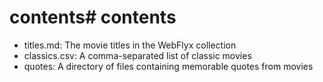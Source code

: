 # contents# contents

* titles.md: The movie titles in the WebFlyx collection
* classics.csv: A comma-separated list of classic movies
* quotes: A directory of files containing memorable quotes from movies
